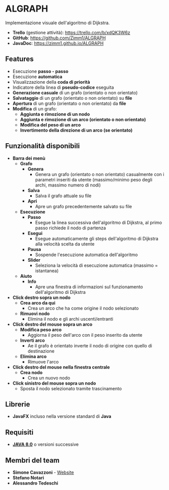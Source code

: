# ALGRAPH

Implementazione visuale dell'algoritmo di Dijkstra.

* <b>Trello</b> (gestione attività): https://trello.com/b/xdQK3W6z
* <b>GitHub</b>: https://github.com/Zimm1/ALGRAPH
* <b>JavaDoc</b>: https://zimm1.github.io/ALGRAPH

## Features

* Esecuzione <b>passo - passo</b>
* Esecuzione <b>automatica</b>
* Visualizzazione della <b>coda di priorità</b>
* Indicatore della linea di <b>pseudo-codice</b> eseguita
* <b>Generazione casuale</b> di un grafo (orientato o non orientato)
* <b>Salvataggio</b> di un grafo (orientato o non orientato) su <b>file</b>
* <b>Apertura</b> di un grafo (orientato o non orientato) da <b>file</b>
* <b>Modifica</b> di un grafo:
    * <b>Aggiunta e rimozione di un nodo</b>
    * <b>Aggiunta e rimozione di un arco (orientato o non orientato)</b>
    * <b>Modifica del peso di un arco</b>
    * <b>Invertimento della direzione di un arco (se orientato)</b>
    
## Funzionalità disponibili

* <b>Barra dei menù</b>
    * <b>Grafo</b>
        * <b>Genera</b>
            * Genera un grafo (orientato o non orientato) casualmente con i parametri inseriti da utente 
                    (massimo/minimo peso degli archi, massimo numero di nodi)
        * <b>Salva</b>
            * Salva il grafo attuale su file
        * <b>Apri</b>
            * Apre un grafo precedentemente salvato su file
    * <b>Esecuzione</b>
        * <b>Passo</b>
            * Esegue la linea successiva dell'algoritmo di Dijkstra, al primo passo richiede il nodo di partenza
        * <b>Esegui</b>
            * Esegue automaticamente gli steps dell'algoritmo di Dijkstra alla velocità scelta da utente
        * <b>Pausa</b>
            * Sospende l'esecuzione automatica dell'algoritmo
        * <b>Slider</b>
            * Seleziona la velocità di esecuzione automatica (massimo = istantanea)
    * <b>Aiuto</b>
        * <b>Info</b>
            * Apre una finestra di informazioni sul funzionamento dell'algoritmo di Dijkstra
* <b>Click destro sopra un nodo</b>
    * <b>Crea arco da qui</b>
        * Crea un arco che ha come origine il nodo selezionato
    * <b>Rimuovi nodo</b>
        * Elimina il nodo e gli archi uscenti/entranti
* <b>Click destro del mouse sopra un arco</b>
    * <b>Modifica peso arco</b>
        * Aggiorna il peso dell'arco con il peso inserito da utente
    * <b>Inverti arco</b>
        * Ae il grafo è orientato inverte il nodo di origine con quello di destinazione
    * <b>Elimina arco</b>
        * Rimuove l'arco
* <b>Click destro del mouse nella finestra centrale</b>
    * <b>Crea nodo</b>
        * Crea un nuovo nodo
* <b>Click sinistro del mouse sopra un nodo</b>
    * Sposta il nodo selezionato tramite trascinamento
    
    
## Librerie

* <b>JavaFX</b> incluso nella versione standard di <b>Java</b>

##  Requisiti

* <b>[JAVA 8.0](http://www.oracle.com/technetwork/java/javase/downloads/jdk8-downloads-2133151.html)</b> o versioni successive

## Membri del team

* <b>Simone Cavazzoni</b> - [Website](https://simonecavazzoni.com) 
* <b>Stefano Notari</b>
* <b>Alessandro Tedeschi</b>